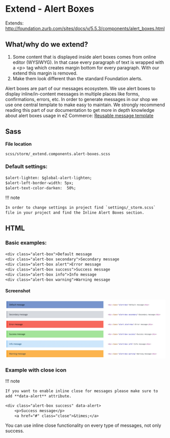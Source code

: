 # Extend - Alert Boxes

Extends: <http://foundation.zurb.com/sites/docs/v/5.5.3/components/alert_boxes.html>

## What/why do we extend?

1. Some content that is displayed inside alert boxes comes from online editor (WYSIWYG). In that case every paragraph of text is wrapped with a \<p\> tag which creates margin bottom for every paragraph. With our extend this margin is removed.
1. Make them look different than the standard Foundation alerts.

Alert boxes are part of our messages ecosystem. We use alert boxes to display inline/in-content messages in multiple places like forms, confirmations, errors, etc. In order to generate messages in our shop we use one central template to make easy to maintain. We strongly recommend reading this part of our documentation to get more in depth knowledge about alert boxes usage in eZ Commerce: [Reusable message template](../../../../../guide/templating/templates_for_the_shop/reusable_message_template.md)

## Sass

**File location**

``` 
scss/storm/_extend.components.alert-boxes.scss
```

### Default settings:

``` 
$alert-lighten: $global-alert-lighten;
$alert-left-border-width: 5px;
$alert-text-color-darken:  50%;
```

!!! note

    In order to change settings in project find `settings/_storm.scss` file in your project and find the Inline Alert Boxes section.

## HTML

### Basic examples:

``` 
<div class="alert-box">Default message
<div class="alert-box secondary">Secondary message
<div class="alert-box alert">Error message
<div class="alert-box success">Success message
<div class="alert-box info">Info message
<div class="alert-box warning">Warning message
```

#### Screenshot

![](../../../../img/extends_1.jpg)

### Example with close icon

!!! note

    If you want to enable inline close for messages please make sure to add **data-alert** attribute.

``` 
<div class="alert-box success" data-alert>
    <p>Success message</p>
    <a href="#" class="close">&times;</a>

```

You can use inline close functionality on every type of messages, not only success.
 
